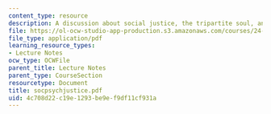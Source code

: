 ```yaml
---
content_type: resource
description: A discussion about social justice, the tripartite soul, and psychic justice.
file: https://ol-ocw-studio-app-production.s3.amazonaws.com/courses/24-200-ancient-philosophy-fall-2004/4c708d22c19e1293be9ef9df11cf931a_socpsychjustice.pdf
file_type: application/pdf
learning_resource_types:
- Lecture Notes
ocw_type: OCWFile
parent_title: Lecture Notes
parent_type: CourseSection
resourcetype: Document
title: socpsychjustice.pdf
uid: 4c708d22-c19e-1293-be9e-f9df11cf931a
---
```

